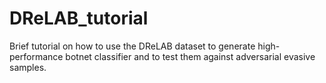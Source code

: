 # DReLAB_tutorial
Brief tutorial on how to use the DReLAB dataset to generate high-performance botnet classifier and to test them against adversarial evasive samples.
